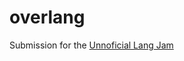 # overlang
Submission for the [Unnoficial Lang Jam](https://github.com/matan1905/unofficial-lang-jam)
